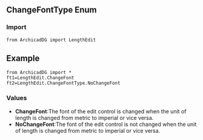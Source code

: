 ## ChangeFontType Enum

### Import
```
from ArchicadDG import LengthEdit
``` 

## Example
```
from ArchicadDG import *
ft1=LengthEdit.ChangeFont
ft2=LengthEdit.ChangeFontType.NoChangeFont
```

### Values
* **ChangeFont**:The font of the edit control is changed when the unit of length is changed from metric to imperial or vice versa.
* **NoChangeFont**:The font of the edit control is not changed when the unit of length is changed from metric to imperial or vice versa.